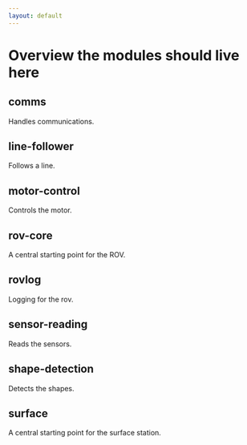 ```yaml
---
layout: default
---
```


# Overview the modules should live here
## comms
Handles communications.
## line-follower
Follows a line.
## motor-control
Controls the motor.
## rov-core
A central starting point for the ROV.
## rovlog
Logging for the rov.
## sensor-reading
Reads the sensors.
## shape-detection
Detects the shapes.
## surface
A central starting point for the surface station.

